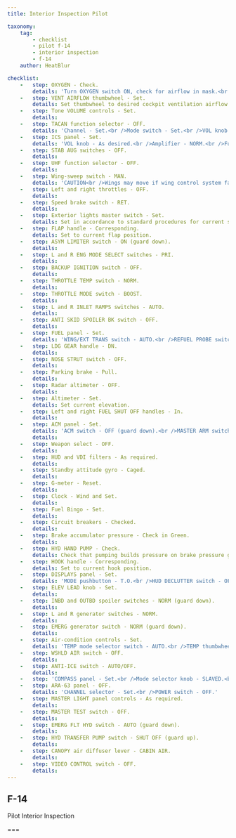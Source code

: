 ```yaml
---
title: Interior Inspection Pilot

taxonomy:
    tag:
        - checklist
        - pilot f-14
        - interior inspection
        - f-14
    author: HeatBlur

checklist:
    -   step: OXYGEN - Check.
        details: 'Turn OXYGEN switch ON, check for airflow in mask.<br />Turn OXYGEN switch OFF, check for no airflow.'
    -   step: VENT AIRFLOW thumbwheel - Set.
        details: Set thumbwheel to desired cockpit ventilation airflow.
    -   step: Tone VOLUME controls - Set.
        details: 
    -   step: TACAN function selector - OFF.
        details: 'Channel - Set.<br />Mode switch - Set.<br />VOL knob - Counterclockwise.'    
    -   step: ICS panel - Set.
        details: 'VOL knob - As desired.<br />Amplifier - NORM.<br />Function selector - COLD MIC.'    
    -   step: STAB AUG switches - OFF.
        details: 
    -   step: UHF function selector - OFF.
        details:
    -   step: Wing-sweep switch - MAN.
        details: 'CAUTION<br />Wings may move if wing control system fails<br />with electrical and/or hydraulic power on.'
    -   step: Left and right throttles - OFF.
        details: 
    -   step: Speed brake switch - RET.
        details: 
    -   step: Exterior lights master switch - Set.
        details: Set in accordance to standard procedures for current situation.
    -   step: FLAP handle - Corresponding.
        details: Set to current flap position.
    -   step: ASYM LIMITER switch - ON (guard down).
        details: 
    -   step: L and R ENG MODE SELECT switches - PRI.
        details: 
    -   step: BACKUP IGNITION switch - OFF.
        details: 
    -   step: THROTTLE TEMP switch - NORM.
        details: 
    -   step: THROTTLE MODE switch - BOOST.
        details: 
    -   step: L and R INLET RAMPS switches - AUTO.
        details: 
    -   step: ANTI SKID SPOILER BK switch - OFF.
        details: 
    -   step: FUEL panel - Set.
        details: 'WING/EXT TRANS switch - AUTO.<br />REFUEL PROBE switch - RET.<br />DUMP switch - OFF.<br />FEED switch - NORM (guard down).'    
    -   step: LDG GEAR handle - DN.
        details: 
    -   step: NOSE STRUT switch - OFF.
        details: 
    -   step: Parking brake - Pull.
        details: 
    -   step: Radar altimeter - OFF.
        details: 
    -   step: Altimeter - Set.
        details: Set current elevation.
    -   step: Left and right FUEL SHUT OFF handles - In.
        details: 
    -   step: ACM panel - Set.
        details: 'ACM switch - OFF (guard down).<br />MASTER ARM switch - OFF (guard down).'
        details: 
    -   step: Weapon select - OFF.
        details: 
    -   step: HUD and VDI filters - As required.
        details: 
    -   step: Standby attitude gyro - Caged.
        details: 
    -   step: G-meter - Reset.
        details: 
    -   step: Clock - Wind and Set.
        details: 
    -   step: Fuel Bingo - Set.
        details: 
    -   step: Circuit breakers - Checked.
        details: 
    -   step: Brake accumulator pressure - Check in Green.
        details: 
    -   step: HYD HAND PUMP - Check.
        details: Check that pumping builds pressure on brake pressure gauge.
    -   step: HOOK handle - Corresponding.
        details: Set to current hook position.
    -   step: DISPLAYS panel - Set.
        details: 'MODE pushbutton - T.O.<br />HUD DECLUTTER switch - OFF.<br />HUD AWL switch - OFF.<br />VDI MODE switch - NORM.<br />VDI AWL switch - ACL.<br />HSD MODE switch - NAV.<br />STEER CMD pushbutton - DEST.<br />DISPLAYS POWER switches - OFF.'
    -   step: ELEV LEAD knob - Set.
        details: 
    -   step: INBD and OUTBD spoiler switches - NORM (guard down).
        details: 
    -   step: L and R generator switches - NORM.
        details: 
    -   step: EMERG generator switch - NORM (guard down).
        details: 
    -   step: Air-condition controls - Set.
        details: 'TEMP mode selector switch - AUTO.<br />TEMP thumbwheel control - As desired (5-7 equals medium setting).<br />CABIN PRESS switch - NORM.<br />AIR SOURCE pushbutton - OFF.'    
    -   step: WSHLD AIR switch - OFF.
        details: 
    -   step: ANTI-ICE switch - AUTO/OFF.
        details: 
    -   step: 'COMPASS panel - Set.<br />Mode selector knob - SLAVED.<br />Hemisphere N-S switch - Set.<br />LAT knob - Set.'    
    -   step: ARA-63 panel - OFF.
        details: 'CHANNEL selector - Set.<br />POWER switch - OFF.'    
    -   step: MASTER LIGHT panel controls - As required.
        details: 
    -   step: MASTER TEST switch - OFF.
        details: 
    -   step: EMERG FLT HYD switch - AUTO (guard down).
        details: 
    -   step: HYD TRANSFER PUMP switch - SHUT OFF (guard up).
        details: 
    -   step: CANOPY air diffuser lever - CABIN AIR.
        details: 
    -   step: VIDEO CONTROL switch - OFF.
        details: 
---
```


## F-14 
Pilot Interior Inspection

===
